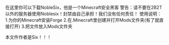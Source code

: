 在这里你可以下载NobleSix，他是一个Minecraft安全黑客
警告：请不要在2B2T以外的服务器使用Noblesix！封禁由自己承担！我们没有任何责任！
使用说明：
1.为你的Minecraft安装Forge
2.在.Minecraft里创建并打开Mods文件夹(有了就直接打开)
3.把文件放入Mods文件夹

本文件作者是Six！！！

